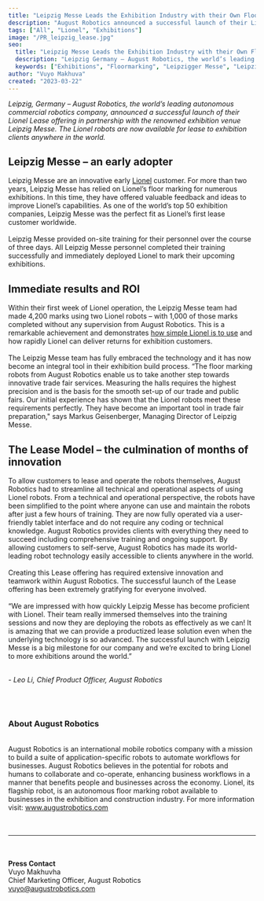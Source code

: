 ```yaml
---
title: "Leipzig Messe Leads the Exhibition Industry with their Own Floor Marking Robots"
description: "August Robotics announced a successful launch of their Lionel Lease offering in partnership with the renowned exhibition venue Leipzig Messe."
tags: ["All", "Lionel", "Exhibitions"]
image: "/PR_leipzig_lease.jpg"
seo:
  title: "Leipzig Messe Leads the Exhibition Industry with their Own Floor Marking Robots"
  description: "Leipzig Germany – August Robotics, the world’s leading autonomous commercial robotics company, announced a successful launch of their Lionel Lease offering in partnership with the renowned exhibition venue Leipzig Messe. The Lionel robots are now available for lease to exhibition clients anywhere in the world."
  keywords: ["Exhibitions", "Floormarking", "Leipzigger Messe", "Leipzig"]
author: "Vuyo Makhuva"
created: "2023-03-22"
---
```


_Leipzig, Germany – August Robotics, the world’s leading autonomous commercial robotics
company, announced a successful launch of their Lionel Lease offering in partnership with
the renowned exhibition venue Leipzig Messe. The Lionel robots are now available for lease
to exhibition clients anywhere in the world._

## Leipzig Messe – an early adopter

Leipzig Messe are an innovative early <a class="text-arprimary underline" href="https://www.exhibitions.augustrobotics.com">Lionel</a> customer. For more than two years, Leipzig
Messe has relied on Lionel’s floor marking for numerous exhibitions. In this time, they have
offered valuable feedback and ideas to improve Lionel’s capabilities. As one of the world’s
top 50 exhibition companies, Leipzig Messe was the perfect fit as Lionel’s first lease
customer worldwide.
<br/><br/>
Leipzig Messe provided on-site training for their personnel over the course of three days. All
Leipzig Messe personnel completed their training successfully and immediately deployed
Lionel to mark their upcoming exhibitions.

## Immediate results and ROI

Within their first week of Lionel operation, the Leipzig Messe team had made 4,200 marks
using two Lionel robots – with 1,000 of those marks completed without any supervision
from August Robotics. This is a remarkable achievement and demonstrates <a class="text-arprimary underline" href="https://youtu.be/zyjLYpLSicc">how simple
Lionel is to use</a> and how rapidly Lionel can deliver returns for exhibition customers.
<br/><br/>
The Leipzig Messe team has fully embraced the technology and it has now become an
integral tool in their exhibition build process. “The floor marking robots from August
Robotics enable us to take another step towards innovative trade fair services. Measuring
the halls requires the highest precision and is the basis for the smooth set-up of our trade
and public fairs. Our initial experience has shown that the Lionel robots meet these
requirements perfectly. They have become an important tool in trade fair preparation," says
Markus Geisenberger, Managing Director of Leipzig Messe.

## The Lease Model – the culmination of months of innovation

To allow customers to lease and operate the robots themselves, August Robotics had to
streamline all technical and operational aspects of using Lionel robots. From a technical and
operational perspective, the robots have been simplified to the point where anyone can use
and maintain the robots after just a few hours of training. They are now fully operated via a
user-friendly tablet interface and do not require any coding or technical knowledge.
August Robotics provides clients with everything they need to succeed including
comprehensive training and ongoing support. By allowing customers to self-serve, August
Robotics has made its world-leading robot technology easily accessible to clients anywhere
in the world.
<br/><br/>
Creating this Lease offering has required extensive innovation and teamwork within August
Robotics. The successful launch of the Lease offering has been extremely gratifying for
everyone involved.
<br/><br/>
“We are impressed with how quickly Leipzig Messe has become proficient with Lionel. Their
team really immersed themselves into the training sessions and now they are deploying the
robots as effectively as we can! It is amazing that we can provide a productized lease
solution even when the underlying technology is so advanced. The successful launch with
Leipzig Messe is a big milestone for our company and we’re excited to bring Lionel to more
exhibitions around the world.”
<br/><br/>

_- Leo Li, Chief Product Officer, August Robotics_

<br/><br/>

### **About August Robotics**

<br/>
August Robotics is an international mobile robotics company with a mission to build a suite
of application-specific robots to automate workflows for businesses. August Robotics
believes in the potential for robots and humans to collaborate and co-operate, enhancing
business workflows in a manner that benefits people and businesses across the economy.
Lionel, its flagship robot, is an autonomous floor marking robot available to businesses in
the exhibition and construction industry. For more information visit: <a class="text-arprimary underline" href="https://www.augustrobotics.com">www.augustrobotics.com</a> 
<br/><br/><br/>

---

<br/><br/>
<strong>Press Contact</strong><br/>
Vuyo Makhuvha<br/>
Chief Marketing Officer, August Robotics<br/>
vuyo@augustrobotics.com

